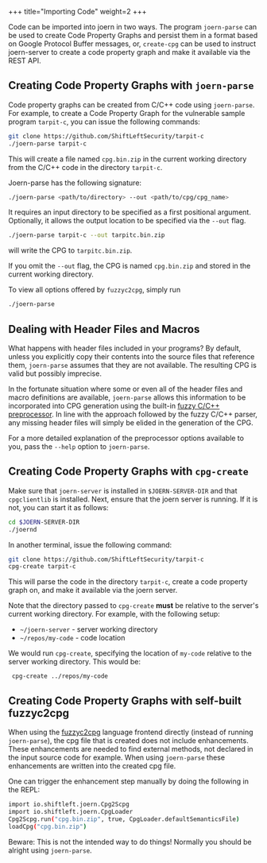 +++
title="Importing Code"
weight=2
+++

Code can be imported into joern in two ways. The program `joern-parse`
can be used to create Code Property Graphs and persist them in a
format based on Google Protocol Buffer messages, or, `create-cpg` can
be used to instruct joern-server to create a code property graph and
make it available via the REST API.

## Creating Code Property Graphs with `joern-parse`

Code property graphs can be created from C/C++ code using
`joern-parse`. For example, to create a Code Property Graph for the
vulnerable sample program `tarpit-c`, you can issue the following
commands:

```bash
git clone https://github.com/ShiftLeftSecurity/tarpit-c
./joern-parse tarpit-c
```

This will create a file named `cpg.bin.zip` in the current working
directory from the C/C++ code in the directory `tarpit-c`.

Joern-parse has the following signature:

```bash
./joern-parse <path/to/directory> --out <path/to/cpg/cpg_name>
```

It requires an input directory to be specified as a first positional
argument. Optionally, it allows the output location to be specified
via the `--out` flag.

```bash
./joern-parse tarpit-c --out tarpitc.bin.zip
```

will write the CPG to `tarpitc.bin.zip`.

If you omit the ```--out``` flag, the CPG is named `cpg.bin.zip` and
stored in the current working directory.

To view all options offered by `fuzzyc2cpg`, simply run
```bash
./joern-parse
```

## Dealing with Header Files and Macros
What happens with header files included in your programs? By default,
unless you explicitly copy their contents into the source files that
reference them, `joern-parse` assumes that they are not available. The
resulting CPG is valid but possibly imprecise.

In the fortunate situation where some or even all of the header files
and macro definitions are available, `joern-parse` allows this
information to be incorporated into CPG generation using the built-in
[fuzzy C/C++
preprocessor](https://github.com/ShiftLeftSecurity/fuzzyc2cpg/#running). In
line with the approach followed by the fuzzy C/C++ parser, any missing
header files will simply be elided in the generation of the CPG.

For a more detailed explanation of the preprocessor options available
to you, pass the `--help` option to `joern-parse`.

## Creating Code Property Graphs with `cpg-create`

Make sure that `joern-server` is installed in `$JOERN-SERVER-DIR` and
that `cpgclientlib` is installed. Next, ensure that the joern server
is running. If it is not, you can start it as follows:

```bash
cd $JOERN-SERVER-DIR
./joernd
```

In another terminal, issue the following command:

```bash
git clone https://github.com/ShiftLeftSecurity/tarpit-c
cpg-create tarpit-c
```

This will parse the code in the directory `tarpit-c`, create a code
property graph on, and make it available via the joern server.

Note that the directory passed to `cpg-create` **must** be relative to 
the server's current working directory. For example, with the following setup:
- `~/joern-server` - server working directory
- `~/repos/my-code` - code location

We would run `cpg-create`, specifying the location of `my-code` relative to the
server working directory. This would be:
```shell script
 cpg-create ../repos/my-code
```


## Creating Code Property Graphs with self-built fuzzyc2cpg


When using the [fuzzyc2cpg](https://github.com/ShiftLeftSecurity/fuzzyc2cpg) language
frontend directly (instead of running `joern-parse`), the cpg file
that is created does not include enhancements. These enhancements are
needed to find external methods, not declared in the input source code
for example. When using `joern-parse` these enhancements are written
into the created cpg file.


One can trigger the enhancement step manually by doing the following in the REPL:

```bash
import io.shiftleft.joern.Cpg2Scpg
import io.shiftleft.joern.CpgLoader
Cpg2Scpg.run("cpg.bin.zip", true, CpgLoader.defaultSemanticsFile)
loadCpg("cpg.bin.zip")
```

Beware: This is not the intended way to do things! Normally you should
be alright using `joern-parse`.
